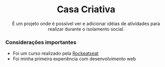 <h1 align="center">Casa Criativa</h1>

<p align="center">
  É um projeto onde é possível ver e adicionar idéias de atividades para realizar durante o isolamento social.
</p>

### Considerações importantes

- Foi um curso realizado pela [Rockeatseat](https://rocketseat.com.br)
- Foi minha primeira experiência com desenvolvimento web
